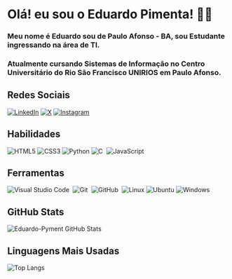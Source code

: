 # Olá! eu sou o Eduardo Pimenta! 👋🏻

### Meu nome é Eduardo sou de Paulo Afonso - BA, sou Estudante ingressando na área de TI.
### Atualmente cursando Sistemas de Informação no Centro Universitário do Rio São Francisco UNIRIOS em Paulo Afonso.


## Redes Sociais

[![LinkedIn](https://img.shields.io/badge/LinkedIn-0077B5?style=for-the-badge&logo=linkedin&logoColor=fff)](https://www.linkedin.com/in/eduardo-silva-pimenta-da-mota-8218a1221/) 
[![X](https://img.shields.io/badge/X-000?style=for-the-badge&logo=x)](https://twitter.com/Edupimentas)
[![Instagram](https://img.shields.io/badge/Instagram-%23E4405F?style=for-the-badge&logo=instagram&logoColor=fff)](https://www.instagram.com/edupimentam/)

## Habilidades
![HTML5](https://img.shields.io/badge/HTML5-E34F26?style=for-the-badge&logo=html5&logoColor=white)
![CSS3](https://img.shields.io/badge/CSS3-1572B6?style=for-the-badge&logo=css3&logoColor=white)
![Python](https://img.shields.io/badge/python-1572B6?style=for-the-badge&logo=python&logoColor=white)
![C](https://img.shields.io/badge/C-0D1117?style=for-the-badge&logo=c)&nbsp;
![JavaScript](https://img.shields.io/badge/JavaScript-0D1117?style=for-the-badge&logo=javascript)&nbsp;

## Ferramentas
![Visual Studio Code](https://img.shields.io/badge/-Visual%20Studio%20Code-0D1117?style=for-the-badge&logo=visual-studio-code&logoColor=007ACC&labelColor=0D1117)&nbsp;
![Git](https://img.shields.io/badge/-Git-0D1117?style=for-the-badge&logo=git&labelColor=0D1117)&nbsp;
![GitHub](https://img.shields.io/badge/-GitHub-0D1117?style=for-the-badge&logo=github&labelColor=0D1117)&nbsp;
![Linux](https://img.shields.io/badge/Linux-0D1117?style=for-the-badge&logo=linux&logoColor=white)
![Ubuntu](https://img.shields.io/badge/Ubuntu-0D1117?style=for-the-badge&logo=ubuntu&logoColor=orange)
![Windows](https://img.shields.io/badge/-Windows-0D1117?style=for-the-badge&logo=windows&labelColor=0D1117)&nbsp;

## GitHub Stats

![Eduardo-Pyment GitHub Stats](https://github-readme-stats.vercel.app/api?username=Eduardo-Pyment&theme=transparent&bg_color=000&border_color=30A3DC&show_icons=true&icon_color=30A3DC&title_color=A9BBFF&text_color=FFF)

## Linguagens Mais Usadas

![Top Langs](https://github-readme-stats-git-masterrstaa-rickstaa.vercel.app/api/top-langs/?username=Eduardo-Pyment&layout=compact&bg_color=000&border_color=30A3DC&title_color=A9BBFF&text_color=FFF)


